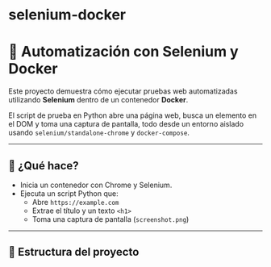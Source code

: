 # selenium-docker
# 🧪 Automatización con Selenium y Docker

Este proyecto demuestra cómo ejecutar pruebas web automatizadas utilizando **Selenium** dentro de un contenedor **Docker**.

El script de prueba en Python abre una página web, busca un elemento en el DOM y toma una captura de pantalla, todo desde un entorno aislado usando `selenium/standalone-chrome` y `docker-compose`.

---

## 🚀 ¿Qué hace?

- Inicia un contenedor con Chrome y Selenium.
- Ejecuta un script Python que:
  - Abre `https://example.com`
  - Extrae el título y un texto `<h1>`
  - Toma una captura de pantalla (`screenshot.png`)

---

## 📁 Estructura del proyecto

